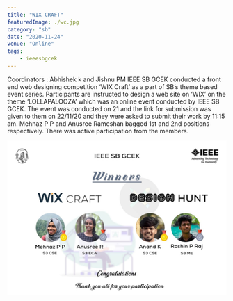 ```yaml
---
title: "WIX CRAFT"
featuredImage: ./wc.jpg
category: "sb"
date: "2020-11-24"
venue: "Online"
tags:
    - ieeesbgcek
---
```

Coordinators : Abhishek k and Jishnu PM
IEEE SB GCEK conducted a front end web designing competition ‘WIX Craft’ as a part of SB’s theme based event series. Participants are instructed to design a web site on ‘WIX’ on the theme ‘LOLLAPALOOZA’ which was an online event conducted by IEEE SB GCEK. The event was conducted on 21 and the link for submission was given to them on 22/11/20 and they were asked to submit their work by 11:15 am. Mehnaz P P and Anusree Rameshan bagged 1st and 2nd positions respectively. There was active participation from the members.

![Winners](./wc1.jpg)
